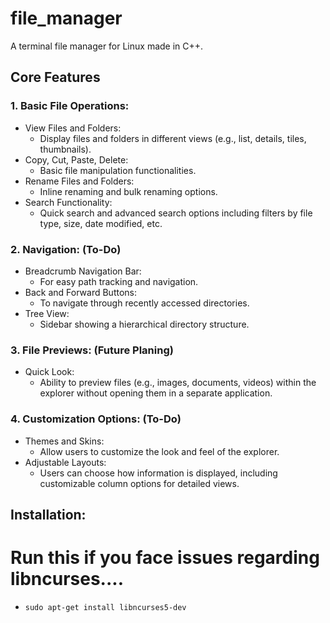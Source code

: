 # file_manager
A terminal file manager for Linux made in C++.

## Core Features

### 1. Basic File Operations:
- View Files and Folders:
  * Display files and folders in different views (e.g., list, details, tiles, thumbnails).
- Copy, Cut, Paste, Delete:
  * Basic file manipulation functionalities.
- Rename Files and Folders:
  * Inline renaming and bulk renaming options.
- Search Functionality:
  * Quick search and advanced search options including filters by file type, size, date modified, etc.

### 2. Navigation: (To-Do)
- Breadcrumb Navigation Bar:
  * For easy path tracking and navigation.
- Back and Forward Buttons:
  * To navigate through recently accessed directories.
- Tree View:
  * Sidebar showing a hierarchical directory structure.

### 3. File Previews: (Future Planing)
- Quick Look:
  * Ability to preview files (e.g., images, documents, videos) within the explorer without opening them in a separate application.

### 4. Customization Options: (To-Do)
- Themes and Skins:
  * Allow users to customize the look and feel of the explorer.
- Adjustable Layouts:
  * Users can choose how information is displayed, including customizable column options for detailed views.


## Installation:
# Run this if you face issues regarding libncurses....
- `sudo apt-get install libncurses5-dev`

